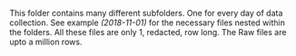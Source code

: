 This folder contains many different subfolders. One for every day of data collection. See example *(2018-11-01)* for the necessary files nested within the folders. All these files are only 1, redacted, row long. The Raw files are upto a million rows.

